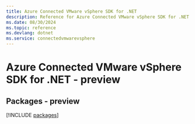```yaml
---
title: Azure Connected VMware vSphere SDK for .NET
description: Reference for Azure Connected VMware vSphere SDK for .NET
ms.date: 08/30/2024
ms.topic: reference
ms.devlang: dotnet
ms.service: connectedvmwarevsphere
---
```

# Azure Connected VMware vSphere SDK for .NET - preview
## Packages - preview
[!INCLUDE [packages](connected-vmware-vsphere-index.md)]